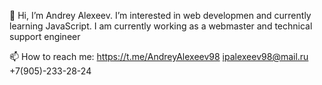 👋 
Hi, I’m Andrey Alexeev. I’m interested in web developmen and currently learning JavaScript. I am currently working as a webmaster and technical support engineer

📫 How to reach me:
https://t.me/AndreyAlexeev98
ipalexeev98@mail.ru
+7(905)-233-28-24


<!---
AndreyAlexeev98/AndreyAlexeev98 is a ✨ special ✨ repository because its `README.md` (this file) appears on your GitHub profile.
You can click the Preview link to take a look at your changes.
--->

